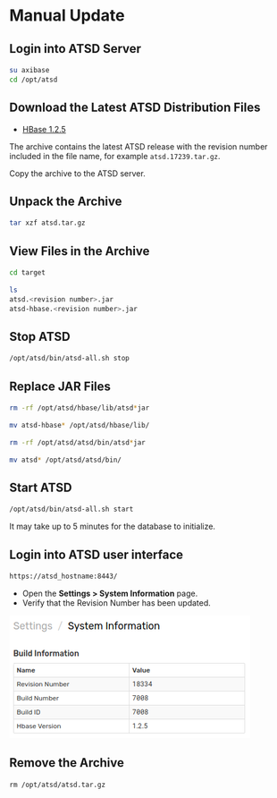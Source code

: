 # Manual Update

## Login into ATSD Server

```sh
su axibase
cd /opt/atsd
```

## Download the Latest ATSD Distribution Files

* [HBase 1.2.5](https://www.axibase.com/public/atsd_update_latest.htm)

The archive contains the latest ATSD release with the revision number included in the file name, for example `atsd.17239.tar.gz`.

Copy the archive to the ATSD server.

## Unpack the Archive

```sh
tar xzf atsd.tar.gz
```

## View Files in the Archive

```sh
cd target
```

```sh
ls
atsd.<revision number>.jar
atsd-hbase.<revision number>.jar
```

## Stop ATSD

```sh
/opt/atsd/bin/atsd-all.sh stop
```

## Replace JAR Files

```sh
rm -rf /opt/atsd/hbase/lib/atsd*jar
```

```sh
mv atsd-hbase* /opt/atsd/hbase/lib/
```

```sh
rm -rf /opt/atsd/atsd/bin/atsd*jar
```

```sh
mv atsd* /opt/atsd/atsd/bin/
```

## Start ATSD

```sh
/opt/atsd/bin/atsd-all.sh start
```

It may take up to 5 minutes for the database to initialize.

## Login into ATSD user interface

```sh
https://atsd_hostname:8443/
```

* Open the **Settings > System Information** page.
* Verify that the Revision Number has been updated.

![](./images/revision.png)

## Remove the Archive

```markdown
rm /opt/atsd/atsd.tar.gz
```